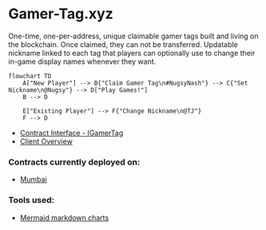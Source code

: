 # Gamer-Tag.xyz

One-time, one-per-address, unique claimable gamer tags built and living on the blockchain. Once claimed, they can not be transferred.
Updatable nickname linked to each tag that players can optionally use to change their in-game display names whenever they want.

```mermaid
flowchart TD
	A["New Player"] --> B{"Claim Gamer Tag\n#NugsyNash"} --> C{"Set Nickname\n@Nugsy"} --> D["Play Games!"]
	B --> D 
	
	E["Existing Player"] --> F{"Change Nickname\n@TJ"}
	F --> D 
```

- [Contract Interface - IGamerTag](contracts/IGamerTag.sol)
- [Client Overview](client/README.md)

### Contracts currently deployed on:
- [Mumbai](https://mumbai.polygonscan.com/address/0x6e7ee11B05d525f9094352EC598d1a2ac790D61f#writeContract)

### Tools used:
- [Mermaid markdown charts](https://mermaid-js.github.io/mermaid/#/flowchart)